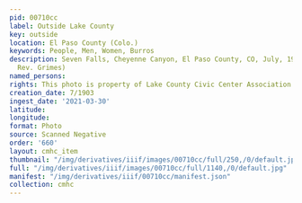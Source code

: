 ```yaml
---
pid: 00710cc
label: Outside Lake County
key: outside
location: El Paso County (Colo.)
keywords: People, Men, Women, Burros
description: Seven Falls, Cheyenne Canyon, El Paso County, CO, July, 1903 (photo by
  Rev. Grimes)
named_persons: 
rights: This photo is property of Lake County Civic Center Association.
creation_date: 7/1903
ingest_date: '2021-03-30'
latitude: 
longitude: 
format: Photo
source: Scanned Negative
order: '660'
layout: cmhc_item
thumbnail: "/img/derivatives/iiif/images/00710cc/full/250,/0/default.jpg"
full: "/img/derivatives/iiif/images/00710cc/full/1140,/0/default.jpg"
manifest: "/img/derivatives/iiif/00710cc/manifest.json"
collection: cmhc
---
```

